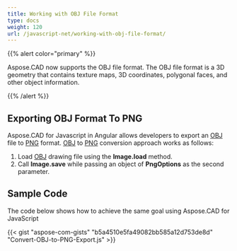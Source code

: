 ```yaml
---
title: Working with OBJ File Format
type: docs
weight: 120
url: /javascript-net/working-with-obj-file-format/
---
```


{{% alert color="primary" %}}

Aspose.CAD now supports the OBJ file format. The OBJ file format is a 3D geometry that contains texture maps, 3D coordinates, polygonal faces, and other object information.

{{% /alert %}}

## **Exporting OBJ Format To PNG**

Aspose.CAD for Javascript in Angular allows developers to export an [OBJ](https://docs.fileformat.com/3d/obj/) file to [PNG](https://docs.fileformat.com/image/png/) format.
[OBJ](https://docs.fileformat.com/3d/obj/) to [PNG](https://docs.fileformat.com/image/png/) conversion approach works as follows:

1. Load [OBJ](https://docs.fileformat.com/3d/obj/) drawing file using the **Image.load** method.
1. Call **Image.save** while passing an object of **PngOptions** as the second parameter.

## Sample Code

The code below shows how to achieve the same goal using Aspose.CAD for JavaScript

{{< gist "aspose-com-gists" "b5a4510e5fa49082bb585a12d753de8d" "Convert-OBJ-to-PNG-Export.js" >}}
